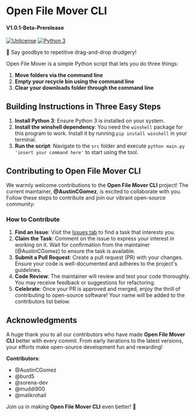 # Open File Mover CLI
#### V1.0.1-Beta-Prerelease

[![Unlicense](https://img.shields.io/badge/License-Unlicense-blue.svg)](https://unlicense.org/)
[![Python 3](https://img.shields.io/badge/python-3.x-blue.svg)](https://www.python.org/downloads/)

🎯 Say goodbye to repetitive drag-and-drop drudgery!

Open File Mover is a simple Python script that lets you do three things:
1. **Move folders via the command line**
2. **Empty your recycle bin using the command line**
3. **Clear your downloads folder through the command line**

## Building Instructions in Three Easy Steps

1. **Install Python 3**: Ensure Python 3 is installed on your system.
2. **Install the winshell dependency**: You need the `winshell` package for this program to work. Install it by running `pip install winshell` in your terminal.
3. **Run the script**: Navigate to the `src` folder and execute `python main.py 'insert your command here'` to start using the tool.

## Contributing to Open File Mover CLI

We warmly welcome contributions to the **Open File Mover CLI** project! The current maintainer, **@AustinCGomez**, is excited to collaborate with you. Follow these steps to contribute and join our vibrant open-source community:

### How to Contribute

1. **Find an Issue**: Visit the [Issues tab](https://github.com/your-repo/open-file-mover-cli/issues) to find a task that interests you.
2. **Claim the Task**: Comment on the issue to express your interest in working on it. Wait for confirmation from the maintainer (@AustinCGomez) to ensure the task is available.
3. **Submit a Pull Request**: Create a pull request (PR) with your changes. Ensure your code is well-documented and adheres to the project's guidelines.
4. **Code Review**: The maintainer will review and test your code thoroughly. You may receive feedback or suggestions for refactoring.
5. **Celebrate**: Once your PR is approved and merged, enjoy the thrill of contributing to open-source software! Your name will be added to the contributors list below.

## Acknowledgments

A huge thank you to all our contributors who have made **Open File Mover CLI** better with every commit. From early iterations to the latest versions, your efforts make open-source development fun and rewarding!

**Contributors**:
- @AustinCGomez
- @burd5
- @sorena-dev
- @muddi900
- @malikrohail

Join us in making **Open File Mover CLI** even better! 🚀
